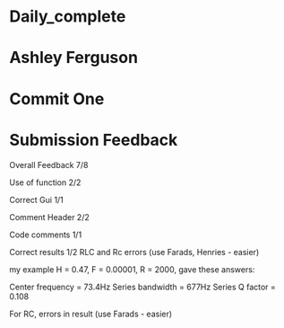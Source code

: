 # Daily_complete
# Ashley Ferguson
# Commit One
# Submission Feedback
Overall Feedback
7/8

Use of function 2/2

Correct Gui 1/1

Comment Header 2/2

Code comments 1/1

Correct results 1/2 RLC and Rc errors (use Farads, Henries - easier)

my example H = 0.47, F = 0.00001, R = 2000, gave these answers:


Center frequency = 73.4Hz
Series bandwidth = 677Hz
Series Q factor = 0.108

For RC, errors in result (use Farads - easier)
